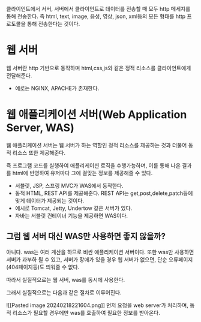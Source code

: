 클라이언트에서 서버, 서버에서 클라이언트로 데이터를 전송할 때 모두 http 메세지를 통해 전송한다.
즉 html, text, image, 음성, 영상, json, xml등의 모든 형태를 http 프로토콜을 통해 전송한다는 것이다.

# 웹 서버
웹 서버란 http 기반으로 동작하며 html,css,js와 같은 정적 리소스를 클라이언트에게 전달해준다.

* 예로는 NGINX, APACHE가 존재한다.


# 웹 애플리케이션 서버(Web Application Server, WAS)
웹 애플리케이션 서버는 웹 서버가 하는 역할인 정적 리소스를 제공하는 것과 더불어 동적 리소스 또한 제공해준다.

즉 프로그램 코드를 실행하여 애플리케이션 로직을 수행가능하며, 이를 통해 나온 결과를 html에 반영하여 유저마다 그에 걸맞는 정보를 제공해줄 수 있다.

* 서블릿, JSP, 스프링 MVC가 WAS에서 동작한다.
* 동적 HTML, REST API를 제공해준다. REST API는 get,post,delete,patch등에 맞게 데이터가 제공되는 것이다.
* 예시로 Tomcat, Jetty, Undertow 같은 서버가 있다.
* 자바는 서블릿 컨테이너 기능을 제공하면 WAS이다.
## 그럼 웹 서버 대신 WAS만 사용하면 좋지 않을까?
아니다. was는 여러 계산을 하므로 비싼 애플리케이션 서버이다. 또한 was만 사용하면 서버가 과부하 될 수 있고, 서버가 장애가 있을 경우 웹 서버가 없으면, 단순 오류페이지(404페이지등)도 띄워줄 수 없다.

따라서 실질적으로는 웹 서버, was를 동시에 사용한다.

그래서 실질적으로는 다음과 같은 절차로 이루어진다.

![[Pasted image 20240218221604.png]]
먼저 요청을 web server가 처리하며, 동적 리소스가 필요할 경우에만 was를 호출하여 필요한 정보를 받아온다.